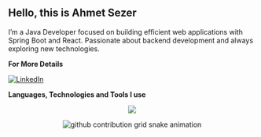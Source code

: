 
## Hello, this is **Ahmet Sezer**
I’m a Java Developer focused on building efficient web applications with Spring Boot and React. Passionate about backend development and always exploring new technologies.

**For More Details** 

 [![LinkedIn](https://img.shields.io/badge/LinkedIn-black?style=flat-square&logo=linkedin&logoColor=white)](https://https://www.linkedin.com/in/ahmet-sezerr/) 

**Languages, Technologies and Tools I use**
<p align="center">
  <a href="https://skillicons.dev">
    <img src="https://skillicons.dev/icons?i=git,java,spring,nodejs,postgres,js,ts,react,vite,bootstrap,tailwind," />
  </a>
</p>

<p align="center">
  <picture>
    <source media="(prefers-color-scheme: dark)" srcset="https://raw.githubusercontent.com/ahmetsezerr/ahmetsezerr/output/github-contribution-grid-snake-dark.svg">
    <source media="(prefers-color-scheme: light)" srcset="https://raw.githubusercontent.com/ahmetsezerr/ahmetsezerr/output/github-contribution-grid-snake.svg">
    <img alt="github contribution grid snake animation" src="https://raw.githubusercontent.com/ahmetsezerr/ahmetsezerr/output/github-contribution-grid-snake.svg">
  </picture>
</p>
